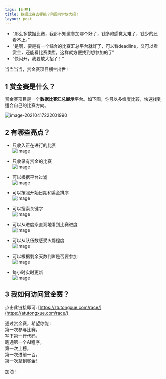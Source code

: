 ```yaml
---
tags: [比赛]
title: 数据比赛去哪挑？阿图同学放大招！
layout: post
---
```




- “那么多数据比赛，我都不知道参加哪个好了，钱多的感觉太难了，钱少的还看不上。”
- “是啊，要是有一个综合的比赛汇总平台就好了，可以看deadline，又可以看赏金，还能看比赛类型，这样就方便找到想参加的了”
- “快闪开，我要放大招了！”

当当当当，赏金赛项目横空出世！


## 1 赏金赛是什么？
赏金赛项目是一个**数据比赛汇总展示**平台。如下图，你可以多维度比较，快速找到适合自己的比赛方向。

![image-20210417222001990](https://user-images.githubusercontent.com/76881401/115116390-cc517500-9fcb-11eb-996f-5bb25c62cf98.png)



## 2 有哪些亮点？
- 只收入正在进行的比赛  
![image](https://user-images.githubusercontent.com/76881401/115116414-f99e2300-9fcb-11eb-9a38-7f6ad4f4b42f.png)

- 只收录有赏金的比赛  
![image](https://user-images.githubusercontent.com/76881401/115116421-03278b00-9fcc-11eb-8c0c-a8063e3b9f7e.png)

- 可以根据平台过滤  
![image](https://user-images.githubusercontent.com/76881401/115116442-133f6a80-9fcc-11eb-981d-3754ce76e63d.png)
- 可以按照开始日期和奖金排序  
![image](https://user-images.githubusercontent.com/76881401/115116459-20f4f000-9fcc-11eb-8fc1-f323568514f0.png)

- 可以搜索关键字  
![image](https://user-images.githubusercontent.com/76881401/115116466-2b16ee80-9fcc-11eb-9a0b-29a23850f71a.png)

- 可以从进度条直观地看到比赛进度  
![image](https://user-images.githubusercontent.com/76881401/115116480-4124af00-9fcc-11eb-8afc-757df5c8e663.png)

- 可以从队伍数感受火爆程度  
![image](https://user-images.githubusercontent.com/76881401/115116485-471a9000-9fcc-11eb-8621-f7d97b0cca0b.png)

- 可以根据剩余天数判断是否要参加  
![image](https://user-images.githubusercontent.com/76881401/115116490-4da90780-9fcc-11eb-80f6-b4112355a08f.png)

- 每小时实时更新  
![image](https://user-images.githubusercontent.com/76881401/115116494-539ee880-9fcc-11eb-8fb9-03236b166063.png)



## 3 我如何访问赏金赛？
点击此链接即可: [https://atutongxue.com/race/](https://atutongxue.com/race/)




通过赏金赛，希望你能：  
第一次参与比赛，  
写下第一行代码，  
跑通第一个AI程序，  
第一次上榜，  
第一次进前一百，  
第一次拿到奖金!  

加油！

